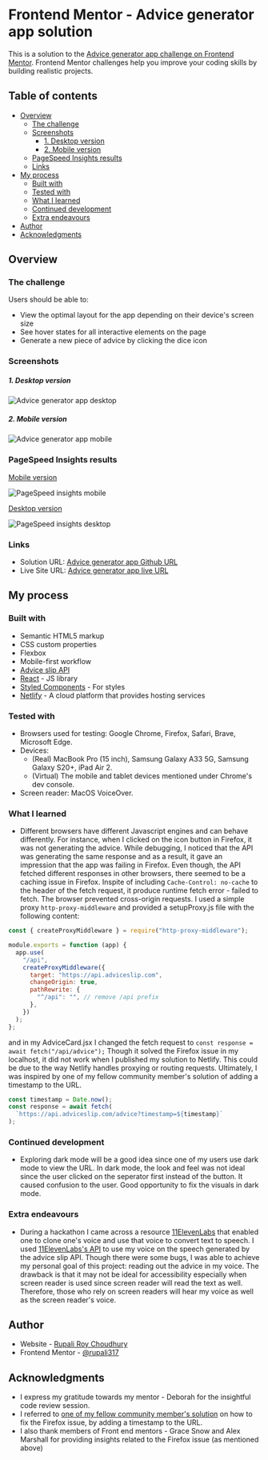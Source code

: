 # Frontend Mentor - Advice generator app solution

This is a solution to the [Advice generator app challenge on Frontend Mentor](https://www.frontendmentor.io/challenges/advice-generator-app-QdUG-13db). Frontend Mentor challenges help you improve your coding skills by building realistic projects.

## Table of contents

- [Overview](#overview)
  - [The challenge](#the-challenge)
  - [Screenshots](#screenshots)
    - [1. Desktop version](#1-desktop-version)
    - [2. Mobile version](#2-mobile-version)
  - [PageSpeed Insights results](#pagespeed-insights-results)
  - [Links](#links)
- [My process](#my-process)
  - [Built with](#built-with)
  - [Tested with](#tested-with)
  - [What I learned](#what-i-learned)
  - [Continued development](#continued-development)
  - [Extra endeavours](#extra-endeavours)
- [Author](#author)
- [Acknowledgments](#acknowledgments)

## Overview

### The challenge

Users should be able to:

- View the optimal layout for the app depending on their device's screen size
- See hover states for all interactive elements on the page
- Generate a new piece of advice by clicking the dice icon

### Screenshots

##### 1. Desktop version

![Advice generator app desktop](./public/screenshots/Advice-generator-app-desktop.png)

##### 2. Mobile version

![Advice generator app mobile](./public/screenshots/Advice-generator-app-mobile.png)

### PageSpeed Insights results

[Mobile version](https://pagespeed.web.dev/analysis/https-advice-generator-app-rc-netlify-app/w97b29e4y9?form_factor=mobile)

![PageSpeed insights mobile](./public/screenshots/Page-speed-insights-mobile.png)

[Desktop version](https://pagespeed.web.dev/analysis/https-advice-generator-app-rc-netlify-app/w97b29e4y9?form_factor=desktop)

![PageSpeed insights desktop](./public/screenshots/Page-speed-insights-desktop.png)

### Links

- Solution URL: [Advice generator app Github URL](https://github.com/rupali317/advice-generator-app)
- Live Site URL: [Advice generator app live URL](https://advice-generator-app-rc.netlify.app/)

## My process

### Built with

- Semantic HTML5 markup
- CSS custom properties
- Flexbox
- Mobile-first workflow
- [Advice slip API](https://api.adviceslip.com)
- [React](https://reactjs.org/) - JS library
- [Styled Components](https://styled-components.com/) - For styles
- [Netlify](https://www.netlify.com/) - A cloud platform that provides hosting services

### Tested with

- Browsers used for testing: Google Chrome, Firefox, Safari, Brave, Microsoft Edge.
- Devices:
  - (Real) MacBook Pro (15 inch), Samsung Galaxy A33 5G, Samsung Galaxy S20+, iPad Air 2.
  - (Virtual) The mobile and tablet devices mentioned under Chrome's dev console.
- Screen reader: MacOS VoiceOver.

### What I learned

- Different browsers have different Javascript engines and can behave differently. For instance, when I clicked on the icon button in Firefox, it was not generating the advice. While debugging, I noticed that the API was generating the same response and as a result, it gave an impression that the app was failing in Firefox. Even though, the API fetched different responses in other browsers, there seemed to be a caching issue in Firefox. Inspite of including `Cache-Control: no-cache` to the header of the fetch request, it produce runtime fetch error - failed to fetch. The browser prevented cross-origin requests. I used a simple proxy `http-proxy-middleware` and provided a setupProxy.js file with the following content:

```js
const { createProxyMiddleware } = require("http-proxy-middleware");

module.exports = function (app) {
  app.use(
    "/api",
    createProxyMiddleware({
      target: "https://api.adviceslip.com",
      changeOrigin: true,
      pathRewrite: {
        "^/api": "", // remove /api prefix
      },
    })
  );
};
```

and in my AdviceCard.jsx I changed the fetch request to `const response = await fetch("/api/advice");` Though it solved the Firefox issue in my localhost, it did not work when I published my solution to Netlify. This could be due to the way Netlify handles proxying or routing requests. Ultimately, I was inspired by one of my fellow community member's solution of adding a timestamp to the URL.

```js
const timestamp = Date.now();
const response = await fetch(
  `https://api.adviceslip.com/advice?timestamp=${timestamp}`
);
```

### Continued development

- Exploring dark mode will be a good idea since one of my users use dark mode to view the URL. In dark mode, the look and feel was not ideal since the user clicked on the seperator first instead of the button. It caused confusion to the user. Good opportunity to fix the visuals in dark mode.

### Extra endeavours

- During a hackathon I came across a resource [11ElevenLabs](https://elevenlabs.io/) that enabled one to clone one's voice and use that voice to convert text to speech. I used [11ElevenLabs's API](https://elevenlabs.io/docs/api-reference/text-to-speech) to use my voice on the speech generated by the advice slip API. Though there were some bugs, I was able to achieve my personal goal of this project: reading out the advice in my voice. The drawback is that it may not be ideal for accessibility especially when screen reader is used since screen reader will read the text as well. Therefore, those who rely on screen readers will hear my voice as well as the screen reader's voice.

## Author

- Website - [Rupali Roy Choudhury](https://www.linkedin.com/in/rupali-rc/)
- Frontend Mentor - [@rupali317](https://www.frontendmentor.io/profile/rupali317)

## Acknowledgments

- I express my gratitude towards my mentor - Deborah for the insightful code review session.
- I referred to [one of my fellow community member's solution](https://github.com/leanghok120/Advice-Gen/blob/master/script.js) on how to fix the Firefox issue, by adding a timestamp to the URL.
- I also thank members of Front end mentors - Grace Snow and Alex Marshall for providing insights related to the Firefox issue (as mentioned above)
